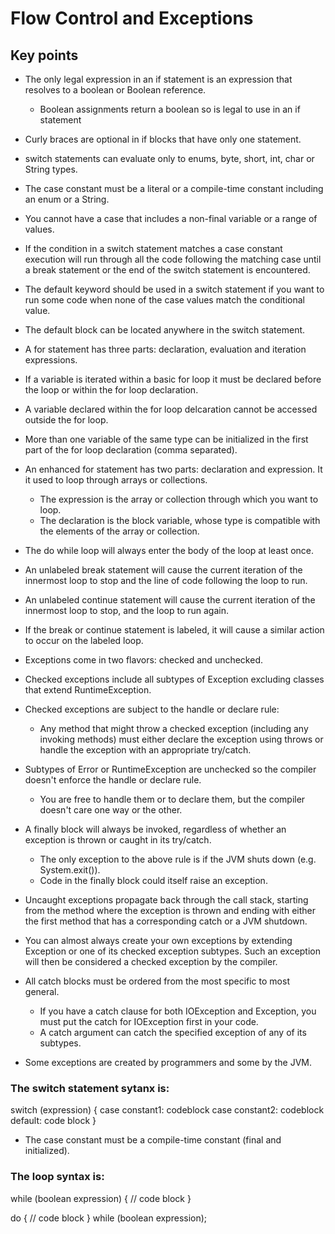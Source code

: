 # Flow Control and Exceptions

## Key points

* The only legal expression in an if statement is an expression that resolves to a boolean or Boolean reference.
    * Boolean assignments return a boolean so is legal to use in an if statement
* Curly braces are optional in if blocks that have only one statement.
* switch statements can evaluate only to enums, byte, short, int, char or String types.
* The case constant must be a literal or a compile-time constant including an enum or a String.
* You cannot have a case that includes a non-final variable or a range of values.
* If the condition in a switch statement matches a case constant execution will run through all the code following the matching case until a break statement or the end of the switch statement is encountered.
* The default keyword should be used in a switch statement if you want to run some code when none of the case values match the conditional value.
* The default block can be located anywhere in the switch statement.

* A for statement has three parts: declaration, evaluation and iteration expressions.
* If a variable is iterated within a basic for loop it must be declared before the loop or within the for loop declaration.
* A variable declared within the for loop delcaration cannot be accessed outside the for loop.
* More than one variable of the same type can be initialized in the first part of the for loop declaration (comma separated).
* An enhanced for statement has two parts: declaration and expression. It it used to loop through arrays or collections.
	* The expression is the array or collection through which you want to loop.
	* The declaration is the block variable, whose type is compatible with the elements of the array or collection.
* The do while loop will always enter the body of the loop at least once.

* An unlabeled break statement will cause the current iteration of the innermost loop to stop and the line of code following the loop to run.
* An unlabeled continue statement will cause the current iteration of the innermost loop to stop, and the loop to run again.
* If the break or continue statement is labeled, it will cause a similar action to occur on the labeled loop.

* Exceptions come in two flavors: checked and unchecked. 
* Checked exceptions include all subtypes of Exception excluding classes that extend RuntimeException.
* Checked exceptions are subject to the handle or declare rule:
	* Any method that might throw a checked exception (including any invoking methods) must either declare the exception using throws or handle the exception with an appropriate try/catch.
* Subtypes of Error or RuntimeException are unchecked so the compiler doesn't enforce the handle or declare rule.
	* You are free to handle them or to declare them, but the compiler doesn't care one way or the other.
	
* A finally block will always be invoked, regardless of whether an exception is thrown or caught in its try/catch.
	* The only exception to the above rule is if the JVM shuts down (e.g. System.exit()).
	* Code in the finally block could itself raise an exception.
* Uncaught exceptions propagate back through the call stack, starting from the method where the exception is thrown and ending with either the first method that has a corresponding catch or a JVM shutdown.

* You can almost always create your own exceptions by extending Exception or one of its checked exception subtypes. Such an exception will then be considered a checked exception by the compiler.

* All catch blocks must be ordered from the most specific to most general.
	* If you have a catch clause for both IOException and Exception, you must put the catch for IOException first in your code.
	* A catch argument can catch the specified exception of any of its subtypes.
* Some exceptions are created by programmers and some by the JVM.

### The switch statement sytanx is:

switch (expression) {
	case constant1: codeblock
	case constant2: codeblock
	default: code block
}

* The case constant must be a compile-time constant (final and initialized).

### The loop syntax is:

while (boolean expression) {
	// code block
}

do {
	// code block
} while (boolean expression);


